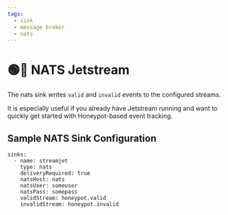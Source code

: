 ```yaml
---
tags:
  - sink
  - message broker
  - nats
---
```


# 🟢🎉 NATS Jetstream

The nats sink writes `valid` and `invalid` events to the configured streams.

It is especially useful if you already have Jetstream running and want to quickly get started with Honeypot-based event tracking.


## Sample NATS Sink Configuration

```
sinks:
  - name: streamjet
    type: nats
    deliveryRequired: true
    natsHost: nats
    natsUser: someuser
    natsPass: somepass
    validStream: honeypot.valid
    invalidStream: honeypot.invalid
```
